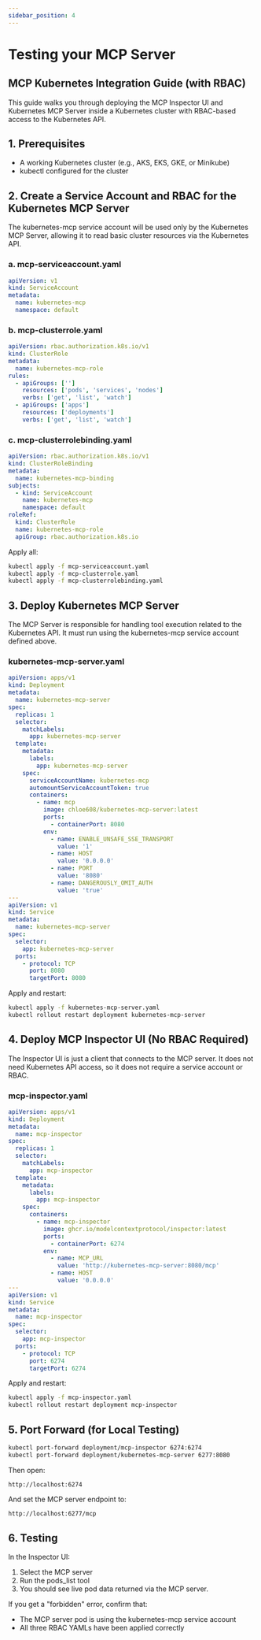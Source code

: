 ```yaml
---
sidebar_position: 4
---
```


# Testing your MCP Server

## MCP Kubernetes Integration Guide (with RBAC)

This guide walks you through deploying the MCP Inspector UI and Kubernetes MCP Server inside a Kubernetes cluster with RBAC-based access to the Kubernetes API.

## 1. Prerequisites

- A working Kubernetes cluster (e.g., AKS, EKS, GKE, or Minikube)
- kubectl configured for the cluster

## 2. Create a Service Account and RBAC for the Kubernetes MCP Server

The kubernetes-mcp service account will be used only by the Kubernetes MCP Server, allowing it to read basic cluster resources via the Kubernetes API.

### a. mcp-serviceaccount.yaml

```yaml
apiVersion: v1
kind: ServiceAccount
metadata:
  name: kubernetes-mcp
  namespace: default
```

### b. mcp-clusterrole.yaml

```yaml
apiVersion: rbac.authorization.k8s.io/v1
kind: ClusterRole
metadata:
  name: kubernetes-mcp-role
rules:
  - apiGroups: ['']
    resources: ['pods', 'services', 'nodes']
    verbs: ['get', 'list', 'watch']
  - apiGroups: ['apps']
    resources: ['deployments']
    verbs: ['get', 'list', 'watch']
```

### c. mcp-clusterrolebinding.yaml

```yaml
apiVersion: rbac.authorization.k8s.io/v1
kind: ClusterRoleBinding
metadata:
  name: kubernetes-mcp-binding
subjects:
  - kind: ServiceAccount
    name: kubernetes-mcp
    namespace: default
roleRef:
  kind: ClusterRole
  name: kubernetes-mcp-role
  apiGroup: rbac.authorization.k8s.io
```

Apply all:

```bash
kubectl apply -f mcp-serviceaccount.yaml
kubectl apply -f mcp-clusterrole.yaml
kubectl apply -f mcp-clusterrolebinding.yaml
```

## 3. Deploy Kubernetes MCP Server

The MCP Server is responsible for handling tool execution related to the Kubernetes API. It must run using the kubernetes-mcp service account defined above.

### kubernetes-mcp-server.yaml

```yaml
apiVersion: apps/v1
kind: Deployment
metadata:
  name: kubernetes-mcp-server
spec:
  replicas: 1
  selector:
    matchLabels:
      app: kubernetes-mcp-server
  template:
    metadata:
      labels:
        app: kubernetes-mcp-server
    spec:
      serviceAccountName: kubernetes-mcp
      automountServiceAccountToken: true
      containers:
        - name: mcp
          image: chloe608/kubernetes-mcp-server:latest
          ports:
            - containerPort: 8080
          env:
            - name: ENABLE_UNSAFE_SSE_TRANSPORT
              value: '1'
            - name: HOST
              value: '0.0.0.0'
            - name: PORT
              value: '8080'
            - name: DANGEROUSLY_OMIT_AUTH
              value: 'true'
---
apiVersion: v1
kind: Service
metadata:
  name: kubernetes-mcp-server
spec:
  selector:
    app: kubernetes-mcp-server
  ports:
    - protocol: TCP
      port: 8080
      targetPort: 8080
```

Apply and restart:

```bash
kubectl apply -f kubernetes-mcp-server.yaml
kubectl rollout restart deployment kubernetes-mcp-server
```

## 4. Deploy MCP Inspector UI (No RBAC Required)

The Inspector UI is just a client that connects to the MCP server. It does not need Kubernetes API access, so it does not require a service account or RBAC.

### mcp-inspector.yaml

```yaml
apiVersion: apps/v1
kind: Deployment
metadata:
  name: mcp-inspector
spec:
  replicas: 1
  selector:
    matchLabels:
      app: mcp-inspector
  template:
    metadata:
      labels:
        app: mcp-inspector
    spec:
      containers:
        - name: mcp-inspector
          image: ghcr.io/modelcontextprotocol/inspector:latest
          ports:
            - containerPort: 6274
          env:
            - name: MCP_URL
              value: 'http://kubernetes-mcp-server:8080/mcp'
            - name: HOST
              value: '0.0.0.0'
---
apiVersion: v1
kind: Service
metadata:
  name: mcp-inspector
spec:
  selector:
    app: mcp-inspector
  ports:
    - protocol: TCP
      port: 6274
      targetPort: 6274
```

Apply and restart:

```bash
kubectl apply -f mcp-inspector.yaml
kubectl rollout restart deployment mcp-inspector
```

## 5. Port Forward (for Local Testing)

```bash
kubectl port-forward deployment/mcp-inspector 6274:6274
kubectl port-forward deployment/kubernetes-mcp-server 6277:8080
```

Then open:

```
http://localhost:6274
```

And set the MCP server endpoint to:

```bash
http://localhost:6277/mcp
```

## 6. Testing

In the Inspector UI:

1. Select the MCP server
2. Run the pods_list tool
3. You should see live pod data returned via the MCP server.

If you get a "forbidden" error, confirm that:

- The MCP server pod is using the kubernetes-mcp service account
- All three RBAC YAMLs have been applied correctly
